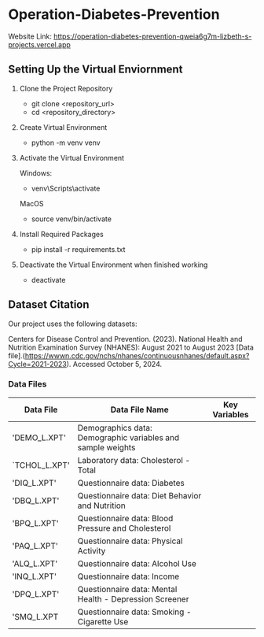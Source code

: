 # Operation-Diabetes-Prevention

Website Link: https://operation-diabetes-prevention-qweia6g7m-lizbeth-s-projects.vercel.app

## Setting Up the Virtual Enviornment
1. Clone the Project Repository
    - git clone <repository_url>
    - cd <repository_directory>
2. Create Virtual Environment
    - python -m venv venv
3. Activate the Virtual Environment
   
    Windows: 
    - venv\Scripts\activate
   
    MacOS
    - source venv/bin/activate
5. Install Required Packages
    - pip install -r requirements.txt
6. Deactivate the Virtual Environment when finished working
    - deactivate

## Dataset Citation
Our project uses the following datasets: 

Centers for Disease Control and Prevention. (2023). National Health and Nutrition Examination Survey (NHANES): August 2021 to August 2023 [Data file].(https://wwwn.cdc.gov/nchs/nhanes/continuousnhanes/default.aspx?Cycle=2021-2023). Accessed October 5, 2024.


### Data Files

Data File    | Data File Name                                               | Key Variables                    
-------------|--------------------------------------------------------------|----------------
'DEMO_L.XPT' |Demographics data: Demographic variables and sample weights   | 
`TCHOL_L.XPT'|Laboratory data: Cholesterol - Total                          |
'DIQ_L.XPT'  |Questionnaire data: Diabetes                                  |
'DBQ_L.XPT'  |Questionnaire data: Diet Behavior and Nutrition               |
'BPQ_L.XPT'  |Questionnaire data: Blood Pressure and Cholesterol            |
'PAQ_L.XPT'  |Questionnaire data: Physical Activity                         |
'ALQ_L.XPT'  |Questionnaire data: Alcohol Use                               |
'INQ_L.XPT'  |Questionnaire data: Income                                    |
'DPQ_L.XPT'  |Questionnaire data: Mental Health - Depression Screener       |
'SMQ_L.XPT   |Questionnaire data: Smoking - Cigarette Use                   |

